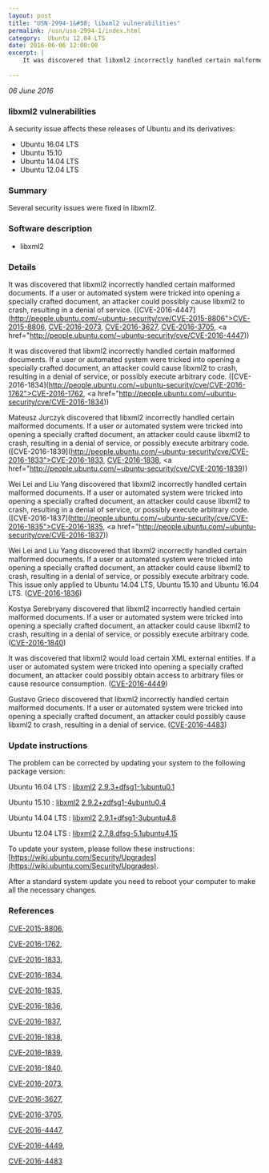 ```yaml
---
layout: post
title: "USN-2994-1&#58; libxml2 vulnerabilities"
permalink: /usn/usn-2994-1/index.html
category:  Ubuntu 12.04 LTS
date: 2016-06-06 12:00:00
excerpt: |
    It was discovered that libxml2 incorrectly handled certain malformed documents. If a user or automated system were tricked into opening a specially crafted document, an attacker could possibly cause libxml2 to crash, resulting in a denial of service. ([CVE-2016-4447](http://people.ubuntu.com/~ubuntu-security/cve/CVE-2015-8806">CVE-2015-8806</a>, <a href="http://people.ubuntu.com/~ubuntu-security/cve/CVE-2016-2073">CVE-2016-2073</a>, <a href="http://people.ubuntu.com/~ubuntu-security/cve/CVE-2016-3627">CVE-2016-3627</a>, <a href="http://people.ubuntu.com/~ubuntu-security/cve/CVE-2016-3705">CVE-2016-3705</a>, <a href="http://people.ubuntu.com/~ubuntu-security/cve/CVE-2016-4447))
    
--- 
```

 
 

*06 June 2016*

### libxml2 vulnerabilities

A security issue affects these releases of Ubuntu and its derivatives:

* Ubuntu 16.04 LTS
* Ubuntu 15.10
* Ubuntu 14.04 LTS
* Ubuntu 12.04 LTS

### Summary

Several security issues were fixed in libxml2. 

### Software description

* libxml2 

### Details

It was discovered that libxml2 incorrectly handled certain malformed documents. If a user or automated system were tricked into opening a specially crafted document, an attacker could possibly cause libxml2 to crash, resulting in a denial of service. ([CVE-2016-4447](http://people.ubuntu.com/~ubuntu-security/cve/CVE-2015-8806">CVE-2015-8806</a>, <a href="http://people.ubuntu.com/~ubuntu-security/cve/CVE-2016-2073">CVE-2016-2073</a>, <a href="http://people.ubuntu.com/~ubuntu-security/cve/CVE-2016-3627">CVE-2016-3627</a>, <a href="http://people.ubuntu.com/~ubuntu-security/cve/CVE-2016-3705">CVE-2016-3705</a>, <a href="http://people.ubuntu.com/~ubuntu-security/cve/CVE-2016-4447))

It was discovered that libxml2 incorrectly handled certain malformed documents. If a user or automated system were tricked into opening a specially crafted document, an attacker could cause libxml2 to crash, resulting in a denial of service, or possibly execute arbitrary code. ([CVE-2016-1834](http://people.ubuntu.com/~ubuntu-security/cve/CVE-2016-1762">CVE-2016-1762</a>, <a href="http://people.ubuntu.com/~ubuntu-security/cve/CVE-2016-1834))

Mateusz Jurczyk discovered that libxml2 incorrectly handled certain malformed documents. If a user or automated system were tricked into opening a specially crafted document, an attacker could cause libxml2 to crash, resulting in a denial of service, or possibly execute arbitrary code. ([CVE-2016-1839](http://people.ubuntu.com/~ubuntu-security/cve/CVE-2016-1833">CVE-2016-1833</a>, <a href="http://people.ubuntu.com/~ubuntu-security/cve/CVE-2016-1838">CVE-2016-1838</a>, <a href="http://people.ubuntu.com/~ubuntu-security/cve/CVE-2016-1839))

Wei Lei and Liu Yang discovered that libxml2 incorrectly handled certain malformed documents. If a user or automated system were tricked into opening a specially crafted document, an attacker could cause libxml2 to crash, resulting in a denial of service, or possibly execute arbitrary code. ([CVE-2016-1837](http://people.ubuntu.com/~ubuntu-security/cve/CVE-2016-1835">CVE-2016-1835</a>, <a href="http://people.ubuntu.com/~ubuntu-security/cve/CVE-2016-1837))

Wei Lei and Liu Yang discovered that libxml2 incorrectly handled certain malformed documents. If a user or automated system were tricked into opening a specially crafted document, an attacker could cause libxml2 to crash, resulting in a denial of service, or possibly execute arbitrary code. This issue only applied to Ubuntu 14.04 LTS, Ubuntu 15.10 and Ubuntu 16.04 LTS. ([CVE-2016-1836](http://people.ubuntu.com/~ubuntu-security/cve/CVE-2016-1836))

Kostya Serebryany discovered that libxml2 incorrectly handled certain malformed documents. If a user or automated system were tricked into opening a specially crafted document, an attacker could cause libxml2 to crash, resulting in a denial of service, or possibly execute arbitrary code. ([CVE-2016-1840](http://people.ubuntu.com/~ubuntu-security/cve/CVE-2016-1840))

It was discovered that libxml2 would load certain XML external entities. If a user or automated system were tricked into opening a specially crafted document, an attacker could possibly obtain access to arbitrary files or cause resource consumption. ([CVE-2016-4449](http://people.ubuntu.com/~ubuntu-security/cve/CVE-2016-4449))

Gustavo Grieco discovered that libxml2 incorrectly handled certain malformed documents. If a user or automated system were tricked into opening a specially crafted document, an attacker could possibly cause libxml2 to crash, resulting in a denial of service. ([CVE-2016-4483](http://people.ubuntu.com/~ubuntu-security/cve/CVE-2016-4483)) 

### Update instructions

The problem can be corrected by updating your system to the following package version:

Ubuntu 16.04 LTS
 : [libxml2](https://launchpad.net/ubuntu/+source/libxml2) <span> [2.9.3+dfsg1-1ubuntu0.1](https://launchpad.net/ubuntu/+source/libxml2/2.9.3+dfsg1-1ubuntu0.1) </span> 

Ubuntu 15.10
 : [libxml2](https://launchpad.net/ubuntu/+source/libxml2) <span> [2.9.2+zdfsg1-4ubuntu0.4](https://launchpad.net/ubuntu/+source/libxml2/2.9.2+zdfsg1-4ubuntu0.4) </span> 

Ubuntu 14.04 LTS
 : [libxml2](https://launchpad.net/ubuntu/+source/libxml2) <span> [2.9.1+dfsg1-3ubuntu4.8](https://launchpad.net/ubuntu/+source/libxml2/2.9.1+dfsg1-3ubuntu4.8) </span> 

Ubuntu 12.04 LTS
 : [libxml2](https://launchpad.net/ubuntu/+source/libxml2) <span> [2.7.8.dfsg-5.1ubuntu4.15](https://launchpad.net/ubuntu/+source/libxml2/2.7.8.dfsg-5.1ubuntu4.15) </span> 

To update your system, please follow these instructions: [https://wiki.ubuntu.com/Security/Upgrades](https://wiki.ubuntu.com/Security/Upgrades).

After a standard system update you need to reboot your computer to make all the necessary changes. 

### References

 
 [CVE-2015-8806](http://people.ubuntu.com/~ubuntu-security/cve/CVE-2015-8806), 

 [CVE-2016-1762](http://people.ubuntu.com/~ubuntu-security/cve/CVE-2016-1762), 

 [CVE-2016-1833](http://people.ubuntu.com/~ubuntu-security/cve/CVE-2016-1833), 

 [CVE-2016-1834](http://people.ubuntu.com/~ubuntu-security/cve/CVE-2016-1834), 

 [CVE-2016-1835](http://people.ubuntu.com/~ubuntu-security/cve/CVE-2016-1835), 

 [CVE-2016-1836](http://people.ubuntu.com/~ubuntu-security/cve/CVE-2016-1836), 

 [CVE-2016-1837](http://people.ubuntu.com/~ubuntu-security/cve/CVE-2016-1837), 

 [CVE-2016-1838](http://people.ubuntu.com/~ubuntu-security/cve/CVE-2016-1838), 

 [CVE-2016-1839](http://people.ubuntu.com/~ubuntu-security/cve/CVE-2016-1839), 

 [CVE-2016-1840](http://people.ubuntu.com/~ubuntu-security/cve/CVE-2016-1840), 

 [CVE-2016-2073](http://people.ubuntu.com/~ubuntu-security/cve/CVE-2016-2073), 

 [CVE-2016-3627](http://people.ubuntu.com/~ubuntu-security/cve/CVE-2016-3627), 

 [CVE-2016-3705](http://people.ubuntu.com/~ubuntu-security/cve/CVE-2016-3705), 

 [CVE-2016-4447](http://people.ubuntu.com/~ubuntu-security/cve/CVE-2016-4447), 

 [CVE-2016-4449](http://people.ubuntu.com/~ubuntu-security/cve/CVE-2016-4449), 

 [CVE-2016-4483](http://people.ubuntu.com/~ubuntu-security/cve/CVE-2016-4483)
 

